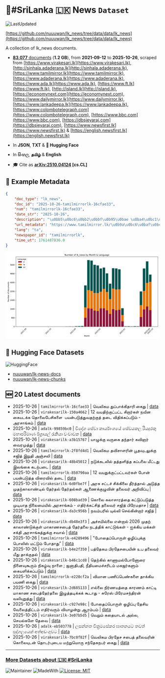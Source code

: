 # 📄#SriLanka 🇱🇰 News `Dataset`

![LastUpdated](https://img.shields.io/badge/last_updated-2025--10--26_19:45:09-green)

[https://github.com/nuuuwan/lk_news/tree/data/data/lk_news](https://github.com/nuuuwan/lk_news/tree/data/data/lk_news)

A collection of lk_news documents.

- [**83,077** documents](https://github.com/nuuuwan/lk_news/tree/data/data/lk_news) (**1.2 GB**), from **2021-09-12** to **2025-10-26**, scraped from [https://www.virakesari.lk](https://www.virakesari.lk), [http://sinhala.adaderana.lk](http://sinhala.adaderana.lk), [https://www.tamilmirror.lk](https://www.tamilmirror.lk), [https://www.adaderana.lk](https://www.adaderana.lk), [https://www.ada.lk](https://www.ada.lk), [https://www.ft.lk](https://www.ft.lk), [http://island.lk](http://island.lk), [https://economynext.com](https://economynext.com), [https://www.dailymirror.lk](https://www.dailymirror.lk), [https://www.lankadeepa.lk](https://www.lankadeepa.lk), [https://www.colombotelegraph.com](https://www.colombotelegraph.com), [https://www.bbc.com](https://www.bbc.com), [https://dbsjeyaraj.com](https://dbsjeyaraj.com), [https://www.newsfirst.lk](https://www.newsfirst.lk) & [https://english.newsfirst.lk](https://english.newsfirst.lk)

- In **JSON**, **TXT** & **🤗 Hugging Face**

- In **සිංහල**, **தமிழ்** & **English**

- 🎓 Cite as **[arXiv:2510.04124](https://arxiv.org/abs/2510.04124) [cs.CL]**

## 📝 Example Metadata

```json
{
    "doc_type": "lk_news",
    "doc_id": "2025-10-26-tamilmirrorlk-16cfae33",
    "num": "tamilmirrorlk-16cfae33",
    "date_str": "2025-10-26",
    "description": "\u0bb5\u0bc6\u0bb2\u0bbf\u0b95\u0bae \u0ba4\u0bc1\u0baa\u0bcd\u0baa\u0bbe\u0b95\u0bcd\u0b95\u0bbf\u0ba4\u0bbe\u0bb0\u0bbf \u0b95\u0bc8\u0ba4\u0bc1",
    "url_metadata": "https://www.tamilmirror.lk/\u0b9a\u0bc6\u0baf\u0bcd\u0ba4\u0bbf\u0b95\u0bb3\u0bcd/\u0bb5\u0bc6\u0bb2\u0bbf\u0b95\u0bae-\u0ba4\u0bc1\u0baa\u0bcd\u0baa\u0bbe\u0b95\u0bcd\u0b95\u0bbf\u0ba4\u0bbe\u0bb0\u0bbf-\u0b95\u0bc8\u0ba4\u0bc1/175-366874",
    "lang": "ta",
    "newspaper_id": "tamilmirrorlk",
    "time_ut": 1761487836.0
}
```

![Chart](https://raw.githubusercontent.com/nuuuwan/lk_news/refs/heads/data/data/lk_news/docs_by_month_and_lang.png)

## 🤗 Hugging Face Datasets

![HuggingFace](https://img.shields.io/badge/-HuggingFace-FDEE21?style=for-the-badge&logo=HuggingFace)

- [nuuuwan/lk-news-docs](https://huggingface.co/datasets/nuuuwan/lk-news-docs)
- [nuuuwan/lk-news-chunks](https://huggingface.co/datasets/nuuuwan/lk-news-chunks)

## 🆕 20 Latest documents

- 2025-10-26 | `tamilmirrorlk-16cfae33` | வெலிகம துப்பாக்கிதாரி கைது | [data](https://github.com/nuuuwan/lk_news/tree/data/data/lk_news/2020s/2025/2025-10-26-tamilmirrorlk-16cfae33)
- 2025-10-26 | `virakesarilk-150a4662` | 12 வயதிற்குட்பட்ட சிறார்கள் நவீன கையடக்க தொலைபேசிகளை  பயன்படுத்துவதற்குத் தடை விதிக்கப்படும் - அரசாங்கம் | [data](https://github.com/nuuuwan/lk_news/tree/data/data/lk_news/2020s/2025/2025-10-26-virakesarilk-150a4662)
- 2025-10-26 | `adalk-99859bc0` | විදේශ සේවා කාර්යාංශයේ සේවයකල රියදුරකු මහාපරිමාණ ඊශ්‍රායල් රැකියා වංචාවක | [data](https://github.com/nuuuwan/lk_news/tree/data/data/lk_news/2020s/2025/2025-10-26-adalk-99859bc0)
- 2025-10-26 | `virakesarilk-a3b15767` | யாழுக்கு வருகை தந்தார் கவிஞர் வைரமுத்து | [data](https://github.com/nuuuwan/lk_news/tree/data/data/lk_news/2020s/2025/2025-10-26-virakesarilk-a3b15767)
- 2025-10-26 | `tamilmirrorlk-2f8fd4d1` | வெலிகம தவிசாளரின் பூதவுடலுக்கு சஜித் இறுதி அஞ்சலி | [data](https://github.com/nuuuwan/lk_news/tree/data/data/lk_news/2020s/2025/2025-10-26-tamilmirrorlk-2f8fd4d1)
- 2025-10-26 | `virakesarilk-48b45012` | நடுக்கடலில் தத்தளித்த கப்பலை மீட்டது இலங்கை கடற்படை | [data](https://github.com/nuuuwan/lk_news/tree/data/data/lk_news/2020s/2025/2025-10-26-virakesarilk-48b45012)
- 2025-10-26 | `tamilmirrorlk-850790aa` | 12 வயதுக்குட்பட்டவர்கள் போன் பயன்படுத்த விரைவில் தடை | [data](https://github.com/nuuuwan/lk_news/tree/data/data/lk_news/2020s/2025/2025-10-26-tamilmirrorlk-850790aa)
- 2025-10-26 | `virakesarilk-6d0fbe7f` | அரசு சட்டச் சிக்கிலை தீர்த்தால்   அடுத்த முதற்காலாண்டில் தேர்தல்  தேர்தல்கள் ஆணைக்குழுவின் தலைவர் அறிவிப்பு | [data](https://github.com/nuuuwan/lk_news/tree/data/data/lk_news/2020s/2025/2025-10-26-virakesarilk-6d0fbe7f)
- 2025-10-26 | `virakesarilk-608bad39` | கொலை கலாசாரத்தை கட்டுப்படுத்த முடியாத நிலைமையில் அரசாங்கம்  - எதிர்க்கட்சித் தலைவர் சஜித் பிரேமதாச | [data](https://github.com/nuuuwan/lk_news/tree/data/data/lk_news/2020s/2025/2025-10-26-virakesarilk-608bad39)
- 2025-10-26 | `virakesarilk-da3c956b` | நவம்பரில் டில்லி   செல்கின்றார் சஜித் | [data](https://github.com/nuuuwan/lk_news/tree/data/data/lk_news/2020s/2025/2025-10-26-virakesarilk-da3c956b)
- 2025-10-26 | `virakesarilk-db48e3f3` | அச்சமில்லை என்றால் 2026 முதற் காலாண்டுக்குள் மாகாணசபைத் தேர்தலை நடத்திக் காட்டுங்கள் - ஐக்கிய மக்கள் சக்தி அரசாங்கத்துக்கு சவால் | [data](https://github.com/nuuuwan/lk_news/tree/data/data/lk_news/2020s/2025/2025-10-26-virakesarilk-db48e3f3)
- 2025-10-26 | `tamilmirrorlk-e4289496` | ”போதைப்பொருள் ஒழிப்புக்கு பொலிஸ் மட்டும் போதாது” | [data](https://github.com/nuuuwan/lk_news/tree/data/data/lk_news/2020s/2025/2025-10-26-tamilmirrorlk-e4289496)
- 2025-10-26 | `virakesarilk-b4e2f350` | பத்தேகம பிரதேசபையின்   உப தலைவர் மீது தாக்குதல் | [data](https://github.com/nuuuwan/lk_news/tree/data/data/lk_news/2020s/2025/2025-10-26-virakesarilk-b4e2f350)
- 2025-10-26 | `virakesarilk-b46c1cd8` | தெற்கில் காணாமல்போனோரை நினைவுகூரும் நிகழ்வு நாளை ; ஜனாதிபதி, நீதியமைச்சரிடம் மகஜர்களும் கையளிக்கப்படும் | [data](https://github.com/nuuuwan/lk_news/tree/data/data/lk_news/2020s/2025/2025-10-26-virakesarilk-b46c1cd8)
- 2025-10-26 | `tamilmirrorlk-e220cf2a` | விமான பணிப்பெண்களை தாக்கிய பயணி கைது | [data](https://github.com/nuuuwan/lk_news/tree/data/data/lk_news/2020s/2025/2025-10-26-tamilmirrorlk-e220cf2a)
- 2025-10-26 | `virakesarilk-2d685133` | எல்லை நிர்ணயத்தை காரணம் காட்டி  மாகாண சபைத்தேர்தலை இழுத்தடிக்கக் கூடாது  - சுரேஸ் பிரேமசந்திரன் வலியுறுத்து | [data](https://github.com/nuuuwan/lk_news/tree/data/data/lk_news/2020s/2025/2025-10-26-virakesarilk-2d685133)
- 2025-10-26 | `virakesarilk-c927e98c` | போதைப்பொருள் ஒழிப்பு  தேசிய வேலைத்திட்டம்  எதிர்வரும் வியாழன்று ஆரம்பம் | [data](https://github.com/nuuuwan/lk_news/tree/data/data/lk_news/2020s/2025/2025-10-26-virakesarilk-c927e98c)
- 2025-10-26 | `virakesarilk-3e07b5d5` | வெறும் கதையாடல் அல்ல, செயல்களே தேவை | [data](https://github.com/nuuuwan/lk_news/tree/data/data/lk_news/2020s/2025/2025-10-26-virakesarilk-3e07b5d5)
- 2025-10-26 | `adalk-eb503778` | ලසන්නත වික්‍රමසේකර ඝාතනයට තවත් පුද්ගලයෙක් අත්අඩංගුවට | [data](https://github.com/nuuuwan/lk_news/tree/data/data/lk_news/2020s/2025/2025-10-26-adalk-eb503778)
- 2025-10-26 | `virakesarilk-7bc0f82f` | வெலிகம பிரதேச சபைத் தலைவரின் கொலையுடன் தொடர்புடைய மற்றுமொரு சந்தேகநபர் கைது | [data](https://github.com/nuuuwan/lk_news/tree/data/data/lk_news/2020s/2025/2025-10-26-virakesarilk-7bc0f82f)

---

### [More Datasets about 🇱🇰 #SriLanka](https://github.com/nuuuwan/lk_datasets)

![Maintainer](https://img.shields.io/badge/maintainer-nuuuwan-red)
![MadeWith](https://img.shields.io/badge/made_with-python-blue)
[![License: MIT](https://img.shields.io/badge/License-MIT-yellow.svg)](https://opensource.org/licenses/MIT)

